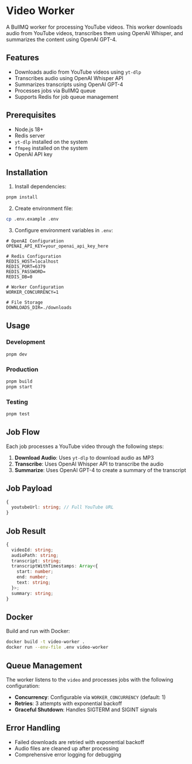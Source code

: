 # Video Worker

A BullMQ worker for processing YouTube videos. This worker downloads audio from YouTube videos, transcribes them using OpenAI Whisper, and summarizes the content using OpenAI GPT-4.

## Features

- Downloads audio from YouTube videos using `yt-dlp`
- Transcribes audio using OpenAI Whisper API
- Summarizes transcripts using OpenAI GPT-4
- Processes jobs via BullMQ queue
- Supports Redis for job queue management

## Prerequisites

- Node.js 18+
- Redis server
- `yt-dlp` installed on the system
- `ffmpeg` installed on the system
- OpenAI API key

## Installation

1. Install dependencies:
```bash
pnpm install
```

2. Create environment file:
```bash
cp .env.example .env
```

3. Configure environment variables in `.env`:
```env
# OpenAI Configuration
OPENAI_API_KEY=your_openai_api_key_here

# Redis Configuration
REDIS_HOST=localhost
REDIS_PORT=6379
REDIS_PASSWORD=
REDIS_DB=0

# Worker Configuration
WORKER_CONCURRENCY=1

# File Storage
DOWNLOADS_DIR=./downloads
```

## Usage

### Development
```bash
pnpm dev
```

### Production
```bash
pnpm build
pnpm start
```

### Testing
```bash
pnpm test
```

## Job Flow

Each job processes a YouTube video through the following steps:

1. **Download Audio**: Uses `yt-dlp` to download audio as MP3
2. **Transcribe**: Uses OpenAI Whisper API to transcribe the audio
3. **Summarize**: Uses OpenAI GPT-4 to create a summary of the transcript

## Job Payload

```typescript
{
  youtubeUrl: string; // Full YouTube URL
}
```

## Job Result

```typescript
{
  videoId: string;
  audioPath: string;
  transcript: string;
  transcriptWithTimestamps: Array<{
    start: number;
    end: number;
    text: string;
  }>;
  summary: string;
}
```

## Docker

Build and run with Docker:

```bash
docker build -t video-worker .
docker run --env-file .env video-worker
```

## Queue Management

The worker listens to the `video` and processes jobs with the following configuration:

- **Concurrency**: Configurable via `WORKER_CONCURRENCY` (default: 1)
- **Retries**: 3 attempts with exponential backoff
- **Graceful Shutdown**: Handles SIGTERM and SIGINT signals

## Error Handling

- Failed downloads are retried with exponential backoff
- Audio files are cleaned up after processing
- Comprehensive error logging for debugging 